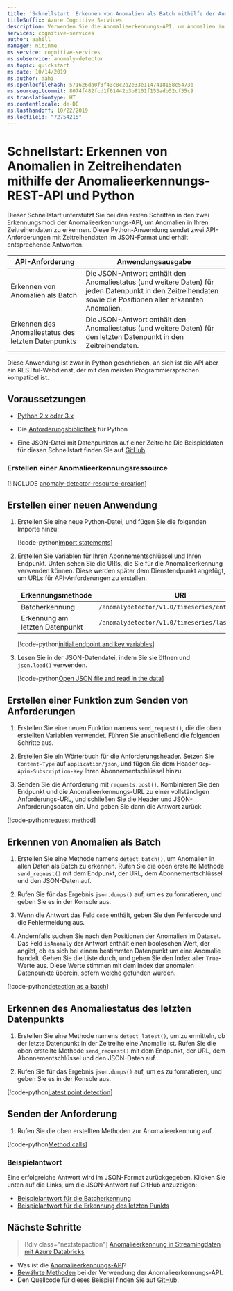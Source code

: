 ```yaml
---
title: 'Schnellstart: Erkennen von Anomalien als Batch mithilfe der Anomalieerkennungs-REST-API und Python'
titleSuffix: Azure Cognitive Services
description: Verwenden Sie die Anomalieerkennungs-API, um Anomalien in Ihren Datenreihen als Batch oder in Streamingdaten zu erkennen.
services: cognitive-services
author: aahill
manager: nitinme
ms.service: cognitive-services
ms.subservice: anomaly-detector
ms.topic: quickstart
ms.date: 10/14/2019
ms.author: aahi
ms.openlocfilehash: 571626da0f3f43c8c2a2e33e1147418158c5473b
ms.sourcegitcommit: 8074f482fcd1f61442b3b8101f153adb52cf35c9
ms.translationtype: HT
ms.contentlocale: de-DE
ms.lasthandoff: 10/22/2019
ms.locfileid: "72754215"
---
```

# <a name="quickstart-detect-anomalies-in-your-time-series-data-using-the-anomaly-detector-rest-api-and-python"></a>Schnellstart: Erkennen von Anomalien in Zeitreihendaten mithilfe der Anomalieerkennungs-REST-API und Python

Dieser Schnellstart unterstützt Sie bei den ersten Schritten in den zwei Erkennungsmodi der Anomalieerkennungs-API, um Anomalien in Ihren Zeitreihendaten zu erkennen. Diese Python-Anwendung sendet zwei API-Anforderungen mit Zeitreihendaten im JSON-Format und erhält entsprechende Antworten.

| API-Anforderung                                        | Anwendungsausgabe                                                                                                                         |
|----------------------------------------------------|--------------------------------------------------------------------------------------------------------------------------------------------|
| Erkennen von Anomalien als Batch                        | Die JSON-Antwort enthält den Anomaliestatus (und weitere Daten) für jeden Datenpunkt in den Zeitreihendaten sowie die Positionen aller erkannten Anomalien. |
| Erkennen des Anomaliestatus des letzten Datenpunkts | Die JSON-Antwort enthält den Anomaliestatus (und weitere Daten) für den letzten Datenpunkt in den Zeitreihendaten.                                                                                                                                         |

 Diese Anwendung ist zwar in Python geschrieben, an sich ist die API aber ein RESTful-Webdienst, der mit den meisten Programmiersprachen kompatibel ist.

## <a name="prerequisites"></a>Voraussetzungen

- [Python 2.x oder 3.x](https://www.python.org/downloads/)

- Die [Anforderungsbibliothek](https://pypi.org/project/requests/) für Python

- Eine JSON-Datei mit Datenpunkten auf einer Zeitreihe Die Beispieldaten für diesen Schnellstart finden Sie auf [GitHub](https://github.com/Azure-Samples/anomalydetector/blob/master/example-data/request-data.json).

### <a name="create-an-anomaly-detector-resource"></a>Erstellen einer Anomalieerkennungsressource

[!INCLUDE [anomaly-detector-resource-creation](../../../../includes/cognitive-services-anomaly-detector-resource-cli.md)]


## <a name="create-a-new-application"></a>Erstellen einer neuen Anwendung

1. Erstellen Sie eine neue Python-Datei, und fügen Sie die folgenden Importe hinzu:

    [!code-python[import statements](~/samples-anomaly-detector/quickstarts/python-detect-anomalies.py?name=imports)]

2. Erstellen Sie Variablen für Ihren Abonnementschlüssel und Ihren Endpunkt. Unten sehen Sie die URIs, die Sie für die Anomalieerkennung verwenden können. Diese werden später dem Dienstendpunkt angefügt, um URLs für API-Anforderungen zu erstellen.

    |Erkennungsmethode  |URI  |
    |---------|---------|
    |Batcherkennung    | `/anomalydetector/v1.0/timeseries/entire/detect`        |
    |Erkennung am letzten Datenpunkt     | `/anomalydetector/v1.0/timeseries/last/detect`        |

    [!code-python[initial endpoint and key variables](~/samples-anomaly-detector/quickstarts/python-detect-anomalies.py?name=vars)]

3. Lesen Sie in der JSON-Datendatei, indem Sie sie öffnen und `json.load()` verwenden.

    [!code-python[Open JSON file and read in the data](~/samples-anomaly-detector/quickstarts/python-detect-anomalies.py?name=fileLoad)]

## <a name="create-a-function-to-send-requests"></a>Erstellen einer Funktion zum Senden von Anforderungen

1. Erstellen Sie eine neuen Funktion namens `send_request()`, die die oben erstellten Variablen verwendet. Führen Sie anschließend die folgenden Schritte aus.

2. Erstellen Sie ein Wörterbuch für die Anforderungsheader. Setzen Sie `Content-Type` auf `application/json`, und fügen Sie dem Header `Ocp-Apim-Subscription-Key` Ihren Abonnementschlüssel hinzu.

3. Senden Sie die Anforderung mit `requests.post()`. Kombinieren Sie den Endpunkt und die Anomalieerkennungs-URL zu einer vollständigen Anforderungs-URL, und schließen Sie die Header und JSON-Anforderungsdaten ein. Und geben Sie dann die Antwort zurück.

[!code-python[request method](~/samples-anomaly-detector/quickstarts/python-detect-anomalies.py?name=request)]

## <a name="detect-anomalies-as-a-batch"></a>Erkennen von Anomalien als Batch

1. Erstellen Sie eine Methode namens `detect_batch()`, um Anomalien in allen Daten als Batch zu erkennen. Rufen Sie die oben erstellte Methode `send_request()` mit dem Endpunkt, der URL, dem Abonnementschlüssel und den JSON-Daten auf.

2. Rufen Sie für das Ergebnis `json.dumps()` auf, um es zu formatieren, und geben Sie es in der Konsole aus.

3. Wenn die Antwort das Feld `code` enthält, geben Sie den Fehlercode und die Fehlermeldung aus.

4. Andernfalls suchen Sie nach den Positionen der Anomalien im Dataset. Das Feld `isAnomaly` der Antwort enthält einen booleschen Wert, der angibt, ob es sich bei einem bestimmten Datenpunkt um eine Anomalie handelt. Gehen Sie die Liste durch, und geben Sie den Index aller `True`-Werte aus. Diese Werte stimmen mit dem Index der anomalen Datenpunkte überein, sofern welche gefunden wurden.

[!code-python[detection as a batch](~/samples-anomaly-detector/quickstarts/python-detect-anomalies.py?name=detectBatch)]

## <a name="detect-the-anomaly-status-of-the-latest-data-point"></a>Erkennen des Anomaliestatus des letzten Datenpunkts

1. Erstellen Sie eine Methode namens `detect_latest()`, um zu ermitteln, ob der letzte Datenpunkt in der Zeitreihe eine Anomalie ist. Rufen Sie die oben erstellte Methode `send_request()` mit dem Endpunkt, der URL, dem Abonnementschlüssel und den JSON-Daten auf. 

2. Rufen Sie für das Ergebnis `json.dumps()` auf, um es zu formatieren, und geben Sie es in der Konsole aus.

[!code-python[Latest point detection](~/samples-anomaly-detector/quickstarts/python-detect-anomalies.py?name=detectLatest)]

## <a name="send-the-request"></a>Senden der Anforderung

1. Rufen Sie die oben erstellten Methoden zur Anomalieerkennung auf.

[!code-python[Method calls](~/samples-anomaly-detector/quickstarts/python-detect-anomalies.py?name=methodCalls)]

### <a name="example-response"></a>Beispielantwort

Eine erfolgreiche Antwort wird im JSON-Format zurückgegeben. Klicken Sie unten auf die Links, um die JSON-Antwort auf GitHub anzuzeigen:
* [Beispielantwort für die Batcherkennung](https://github.com/Azure-Samples/anomalydetector/blob/master/example-data/batch-response.json)
* [Beispielantwort für die Erkennung des letzten Punkts](https://github.com/Azure-Samples/anomalydetector/blob/master/example-data/latest-point-response.json)

## <a name="next-steps"></a>Nächste Schritte

> [!div class="nextstepaction"]
>[Anomalieerkennung in Streamingdaten mit Azure Databricks](../tutorials/anomaly-detection-streaming-databricks.md)

* Was ist die [Anomalieerkennungs-API](../overview.md)?
* [Bewährte Methoden](../concepts/anomaly-detection-best-practices.md) bei der Verwendung der Anomalieerkennungs-API.
* Den Quellcode für dieses Beispiel finden Sie auf [GitHub](https://github.com/Azure-Samples/AnomalyDetector/blob/master/quickstarts/sdk/csharp-sdk-sample.cs).
